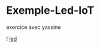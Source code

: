 # Exemple-Led-IoT
exercice avec yassine

! [led](https://www.notion.so/image/https%3A%2F%2Fs3-us-west-2.amazonaws.com%2Fsecure.notion-static.com%2F7541a02f-acd5-4136-823a-6e9a5e66b783%2FUntitled.png)
